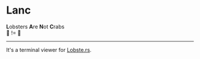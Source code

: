 # Lanc

**L**obsters **A**re **N**ot **C**rabs  
🦞 != 🦀

---

It's a terminal viewer for [Lobste.rs](https://lobste.rs).
